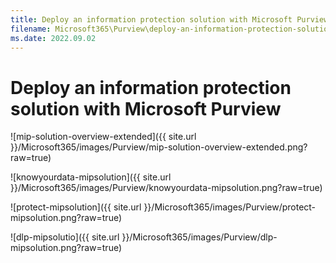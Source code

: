 ```yaml
---
title: Deploy an information protection solution with Microsoft Purview
filename: Microsoft365\Purview\deploy-an-information-protection-solution.md
ms.date: 2022.09.02
---
```


# Deploy an information protection solution with Microsoft Purview



![mip-solution-overview-extended]({{ site.url }}/Microsoft365/images/Purview/mip-solution-overview-extended.png?raw=true)

![knowyourdata-mipsolution]({{ site.url }}/Microsoft365/images/Purview/knowyourdata-mipsolution.png?raw=true)

![protect-mipsolution]({{ site.url }}/Microsoft365/images/Purview/protect-mipsolution.png?raw=true)

![dlp-mipsolutio]({{ site.url }}/Microsoft365/images/Purview/dlp-mipsolution.png?raw=true)

